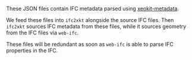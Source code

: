 These JSON files contain IFC metadata parsed using [xeokit-metadata](https://github.com/bimspot/xeokit-metadata).

We feed these files into ````ifc2xkt```` alongside the source IFC files. Then ````ifc2xkt```` sources IFC metadata from 
these files, while it sources geometry from the IFC files via ````web-ifc````.

These files will be redundant as soon as ````web-ifc```` is able to parse IFC properties in the IFC.